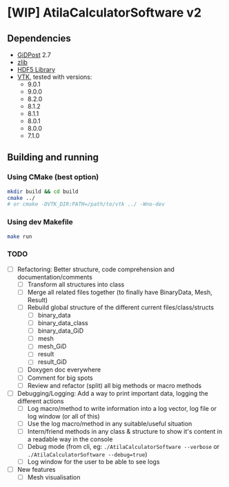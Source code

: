 # [WIP] AtilaCalculatorSoftware v2

## Dependencies

- [GiDPost](https://www.gidhome.com/gid-plus/tools/476/gidpost/) 2.7
- [zlib](https://zlib.net/)
- [HDF5 Library](https://portal.hdfgroup.org/pages/viewpage.action?pageId=50073884)
- [VTK](https://vtk.org/), tested with versions:
  - 9.0.1
  - 9.0.0
  - 8.2.0
  - 8.1.2
  - 8.1.1
  - 8.0.1
  - 8.0.0
  - 7.1.0

## Building and running

### Using CMake (best option)

```bash
mkdir build && cd build
cmake ../
# or cmake -DVTK_DIR:PATH=/path/to/vtk ../ -Wno-dev
```

### Using dev Makefile

```bash
make run
```

### TODO

- [ ] Refactoring: Better structure, code comprehension and documentation/comments
  - [ ] Transform all structures into class
  - [ ] Merge all related files together (to finally have BinaryData, Mesh, Result)
  - [ ] Rebuild global structure of the different current files/class/structs
    - [ ] binary_data
    - [ ] binary_data_class
    - [ ] binary_data_GiD 
    - [ ] mesh
    - [ ] mesh_GiD
    - [ ] result
    - [ ] result_GiD
  - [ ] Doxygen doc everywhere
  - [ ] Comment for big spots
  - [ ] Review and refactor (split) all big methods or macro methods
- [ ] Debugging/Logging: Add a way to print important data, logging the different actions
  - [ ] Log macro/method to write information into a log vector, log file or log window (or all of this)
  - [ ] Use the log macro/method in any suitable/useful situation
  - [ ] Intern/friend methods in any class & structure to show it's content in a readable way in the console
  - [ ] Debug mode (from cli, eg: `./AtilaCalculatorSoftware --verbose` or `./AtilaCalculatorSoftware --debug=true`)
  - [ ] Log window for the user to be able to see logs
- [ ] New features
  - [ ] Mesh visualisation